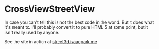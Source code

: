 
# CrossViewStreetView

In case you can't tell this is not the best code in the world. But it does what it's meant to. I'll probably convert it to pure HTML 5 at some point, but it isn't really used by anyone.

See the site in action at [street3d.isaacpark.me](html://street3d.isaacpark.me)
